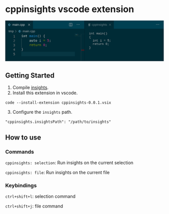 # cppinsights vscode extension

![cppinsights](/screenshots/cppinsights-file.png?raw=true "cppinsights")

## Getting Started

1. Compile [insights](https://github.com/andreasfertig/cppinsights).
2. Install this extension in vscode.

```
code --install-extension cppinsights-0.0.1.vsix
```

3. Configure the `insights` path.

```
"cppinsights.insightsPath": "/path/to/insights"
```

## How to use

### Commands

`cppinsights: selection`: Run insights on the current selection

`cppinsights: file`: Run insights on the current file

### Keybindings

`ctrl+shift+l`: selection command

`ctrl+shift+j`: file command
